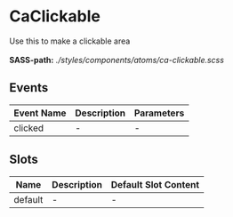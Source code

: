 # CaClickable

Use this to make a clickable area<br><br> **SASS-path:** _./styles/components/atoms/ca-clickable.scss_

## Events

<!-- @vuese:CaClickable:events:start -->
|Event Name|Description|Parameters|
|---|---|---|
|clicked|-|-|

<!-- @vuese:CaClickable:events:end -->


## Slots

<!-- @vuese:CaClickable:slots:start -->
|Name|Description|Default Slot Content|
|---|---|---|
|default|-|-|

<!-- @vuese:CaClickable:slots:end -->


